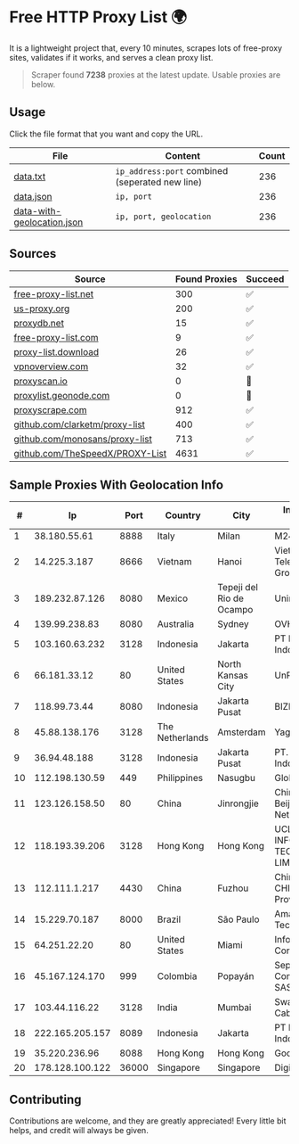 
# Free HTTP Proxy List 🌍

It is a lightweight project that, every 10 minutes, scrapes lots of free-proxy sites, validates if it works, and serves a clean proxy list.


> Scraper found **7238** proxies at the latest update. Usable proxies are below.

## Usage

Click the file format that you want and copy the URL.


|File|Content|Count|
|----|-------|-----|
|[data.txt](https://raw.githubusercontent.com/themiralay/Proxy-List-World/master/data.txt)|`ip_address:port` combined (seperated new line)|236|
|[data.json](https://raw.githubusercontent.com/themiralay/Proxy-List-World/master/data.json)|`ip, port`|236|
|[data-with-geolocation.json](https://raw.githubusercontent.com/themiralay/Proxy-List-World/master/data-with-geolocation.json)|`ip, port, geolocation`|236|

## Sources

|Source|Found Proxies|Succeed|
|------|-------------|-------|
|[free-proxy-list.net](https://free-proxy-list.net)|300|✅|
|[us-proxy.org](https://www.us-proxy.org)|200|✅|
|[proxydb.net](http://proxydb.net)|15|✅|
|[free-proxy-list.com](https://free-proxy-list.com/?page=&port=&type%5B%5D=http&type%5B%5D=https&up_time=0&search=Search)|9|✅|
|[proxy-list.download](https://www.proxy-list.download/HTTP)|26|✅|
|[vpnoverview.com](https://vpnoverview.com/privacy/anonymous-browsing/free-proxy-servers)|32|✅|
|[proxyscan.io](https://www.proxyscan.io)|0|🚫|
|[proxylist.geonode.com](https://proxylist.geonode.com/api/proxy-list?limit=300&page=1&sort_by=lastChecked&sort_type=desc&protocols=http,https)|0|🚫|
|[proxyscrape.com](https://api.proxyscrape.com/v2/?request=displayproxies&protocol=http&timeout=10000&country=all&ssl=all&anonymity=all)|912|✅|
|[github.com/clarketm/proxy-list](https://raw.githubusercontent.com/clarketm/proxy-list/master/proxy-list-raw.txt)|400|✅|
|[github.com/monosans/proxy-list](https://raw.githubusercontent.com/monosans/proxy-list/main/proxies/http.txt)|713|✅|
|[github.com/TheSpeedX/PROXY-List](https://raw.githubusercontent.com/TheSpeedX/PROXY-List/master/http.txt)|4631|✅|


## Sample Proxies With Geolocation Info

|#|Ip|Port|Country|City|Internet Service Provider|
|-|--|----|-------|----|-------------------------|
|1|38.180.55.61|8888|Italy|Milan|M247 Europe SRL|
|2|14.225.3.187|8666|Vietnam|Hanoi|Vietnam Posts and Telecommunications Group|
|3|189.232.87.126|8080|Mexico|Tepeji del Rio de Ocampo|Uninet S.A. de C.V.|
|4|139.99.238.83|8080|Australia|Sydney|OVH SAS|
|5|103.160.63.232|3128|Indonesia|Jakarta|PT Herza Digital Indonesia|
|6|66.181.33.12|80|United States|North Kansas City|UnReal Servers, LLC|
|7|118.99.73.44|8080|Indonesia|Jakarta Pusat|BIZNET|
|8|45.88.138.176|3128|The Netherlands|Amsterdam|Yaglom Labs Ltd|
|9|36.94.48.188|3128|Indonesia|Jakarta Pusat|PT. Telekomunikasi Indonesia|
|10|112.198.130.59|449|Philippines|Nasugbu|Globe Telecom|
|11|123.126.158.50|80|China|Jinrongjie|China Unicom Beijing Province Network|
|12|118.193.39.206|3128|Hong Kong|Hong Kong|UCLOUD INFORMATION TECHNOLOGY (HK) LIMITED|
|13|112.111.1.217|4430|China|Fuzhou|China Unicom CHINA169 Fujian Province Network|
|14|15.229.70.187|8000|Brazil|São Paulo|Amazon Technologies Inc.|
|15|64.251.22.20|80|United States|Miami|Infolink Global Corporation|
|16|45.167.124.170|999|Colombia|Popayán|Sepcom Comunicaciones SAS|
|17|103.44.116.22|3128|India|Mumbai|Swastik Internet and Cables pvt. ltd|
|18|222.165.205.157|8089|Indonesia|Jakarta|PT NettoCyber Indonesia|
|19|35.220.236.96|8088|Hong Kong|Hong Kong|Google LLC|
|20|178.128.100.122|36000|Singapore|Singapore|DigitalOcean, LLC|



## Contributing

Contributions are welcome, and they are greatly appreciated! Every
little bit helps, and credit will always be given.

